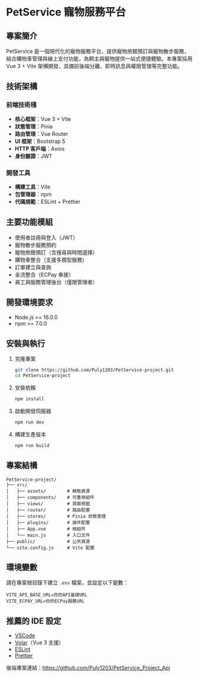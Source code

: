 # PetService 寵物服務平台

## 專案簡介

PetService 是一個現代化的寵物服務平台，提供寵物旅館預訂與寵物散步服務，結合購物車管理與線上支付功能，為飼主與寵物提供一站式便捷體驗。本專案採用 Vue 3 + Vite 架構開發，具備前後端分離、即時訊息與權限管理等完整功能。

## 技術架構

### 前端技術棧

- **核心框架**：Vue 3 + Vite
- **狀態管理**：Pinia
- **路由管理**：Vue Router
- **UI 框架**：Bootstrap 5
- **HTTP 客戶端**：Axios
- **身份驗證**：JWT

### 開發工具

- **構建工具**：Vite
- **包管理器**：npm
- **代碼規範**：ESLint + Prettier

## 主要功能模組

- 使用者註冊與登入（JWT）
- 寵物散步服務預約
- 寵物旅館預訂（含搜尋與時間選擇）
- 購物車整合（支援多類型服務）
- 訂單建立與查詢
- 金流整合（ECPay 串接）
- 員工與服務管理後台（僅限管理者）

## 開發環境要求

- Node.js >= 16.0.0
- npm >= 7.0.0

## 安裝與執行

1. 克隆專案

   ```bash
   git clone https://github.com/Puly1203/PetService-project.git
   cd PetService-project
   ```

2. 安裝依賴

   ```bash
   npm install
   ```

3. 啟動開發伺服器

   ```bash
   npm run dev
   ```

4. 構建生產版本

   ```bash
   npm run build
   ```

## 專案結構

```
PetService-project/
├── src/
│   ├── assets/        # 靜態資源
│   ├── components/    # 可重用組件
│   ├── views/         # 頁面視圖
│   ├── router/        # 路由配置
│   ├── stores/        # Pinia 狀態管理
│   ├── plugins/       # 插件配置
│   ├── App.vue        # 根組件
│   └── main.js        # 入口文件
├── public/            # 公共資源
└── vite.config.js     # Vite 配置
```

## 環境變數

請在專案根目錄下建立 `.env` 檔案，並設定以下變數：

```
VITE_API_BASE_URL=你的API基礎URL
VITE_ECPAY_URL=你的ECPay服務URL
```

## 推薦的 IDE 設定

- [VSCode](https://code.visualstudio.com/)
- [Volar](https://marketplace.visualstudio.com/items?itemName=Vue.volar)（Vue 3 支援）
- [ESLint](https://marketplace.visualstudio.com/items?itemName=dbaeumer.vscode-eslint)
- [Prettier](https://marketplace.visualstudio.com/items?itemName=esbenp.prettier-vscode)


後端專案連結：https://github.com/Puly1203/PetService_Project_Api
